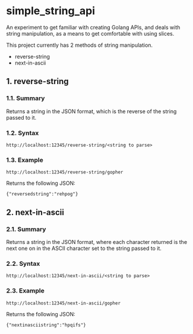# simple_string_api

An experiment to get familiar with creating Golang APIs, and deals with string manipulation, as a means to get comfortable with using slices.

This project currently has 2 methods of string manipulation.

- reverse-string
- next-in-ascii

## 1. reverse-string
### 1.1. Summary
Returns a string in the JSON format, which is the reverse of the string passed to it.
### 1.2. Syntax
```http://localhost:12345/reverse-string/<string to parse>```
### 1.3. Example
```http://localhost:12345/reverse-string/gopher```

Returns the following JSON:

```{"reversedstring":"rehpog"}```

## 2. next-in-ascii
### 2.1. Summary
Returns a string in the JSON format, where each character returned is the next one on in the ASCII character set to the string passed to it.
### 2.2. Syntax
```http://localhost:12345/next-in-ascii/<string to parse>```
### 2.3. Example
```http://localhost:12345/next-in-ascii/gopher```

Returns the following JSON:

```{"nextinasciistring":"hpqifs"}```
